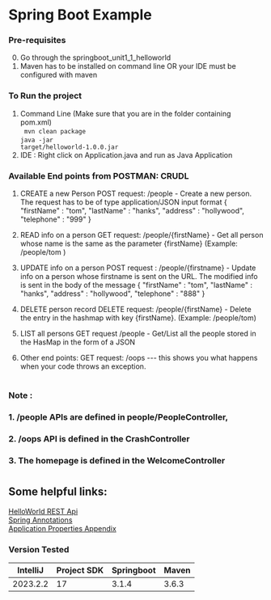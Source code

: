 # Spring Boot Example

### Pre-requisites

0. Go through the springboot_unit1_1_helloworld
1. Maven has to be installed on command line OR your IDE must be configured with maven

### To Run the project 
1. Command Line (Make sure that you are in the folder containing pom.xml)</br>
<code> mvn clean package</code></br>
<code>java -jar target/helloworld-1.0.0.jar</code>
2. IDE : Right click on Application.java and run as Java Application

### Available End points from POSTMAN: CRUDL
1. CREATE a new Person
POST request: 
    /people - Create a new person. The request has to be of type application/JSON input format 
    {
        "firstName" : "tom",
        "lastName"  : "hanks",
        "address"   : "hollywood",
        "telephone" : "999"
    }

2. READ info on a person
GET request:
    /people/{firstName} - Get all person whose name is the same as the parameter {firstName} (Example: /people/tom )

3. UPDATE info on a person
POST request : 
    /people/{firstname} - Update info on a person whose firstname is sent on the URL. The modified info is sent in the body of the message
    {
        "firstName" : "tom",
        "lastName"  : "hanks",
        "address"   : "hollywood",
        "telephone" : "888"
    }

4. DELETE person record
 DELETE request:
    /people/{firstName} - Delete the entry in the hashmap with key {firstName}. (Example: /people/tom)

5. LIST all persons 
GET request
    /people - Get/List all the people stored in the HasMap in the form of a JSON

6. Other end points:
GET request:  /oops   --- this shows you what happens when your code throws an exception.

#

### Note :
### 1. /people APIs are defined in people/PeopleController, 
### 2. /oops API is defined in the CrashController
### 3. The homepage is defined in the WelcomeController

# 
## Some helpful links:
[HelloWorld REST Api](https://spring.io/guides/gs/rest-service/)   
[Spring Annotations](https://docs.spring.io/spring-boot/docs/current/reference/htmlsingle/)   
[Application Properties Appendix](https://docs.spring.io/spring-boot/docs/current/reference/html/common-application-properties.html)   
### Version Tested

|IntelliJ  | Project SDK | Springboot | Maven |
|----------|-------------|------------|-------|
|2023.2.2  |     17      | 3.1.4      | 3.6.3 |
